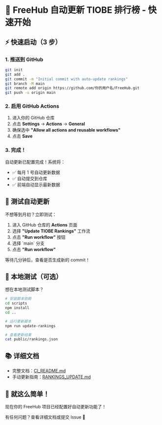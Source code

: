 # 🚀 FreeHub 自动更新 TIOBE 排行榜 - 快速开始

## ⚡ 快速启动（3 步）

### 1. 推送到 GitHub

```bash
git init
git add .
git commit -m "Initial commit with auto-update rankings"
git branch -M main
git remote add origin https://github.com/你的用户名/FreeHub.git
git push -u origin main
```

### 2. 启用 GitHub Actions

1. 进入你的 GitHub 仓库
2. 点击 **Settings** → **Actions** → **General**
3. 确保选中 **"Allow all actions and reusable workflows"**
4. 点击 **Save**

### 3. 完成！

自动更新已配置完成！系统将：
- ✅ 每月 1 号自动更新数据
- ✅ 自动提交到仓库
- ✅ 前端自动显示最新数据

## 🧪 测试自动更新

不想等到月初？立即测试：

1. 进入 GitHub 仓库的 **Actions** 页面
2. 选择 **"Update TIOBE Rankings"** 工作流
3. 点击 **"Run workflow"** 按钮
4. 选择 \`main\` 分支
5. 点击 **"Run workflow"**

等待几分钟后，查看是否生成新的 commit！

## 📱 本地测试（可选）

想在本地测试脚本？

```bash
# 安装脚本依赖
cd scripts
npm install
cd ..

# 运行更新脚本
npm run update-rankings

# 查看更新结果
cat public/rankings.json
```

## 📚 详细文档

- 完整文档：[CI_README.md](./CI_README.md)
- 手动更新指南：[RANKINGS_UPDATE.md](./RANKINGS_UPDATE.md)

## 🎉 就这么简单！

现在你的 FreeHub 项目已经配置好自动更新功能了！

有任何问题？查看详细文档或提交 Issue 💬
